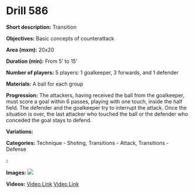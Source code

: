 # Drill 586

**Short description:**
Transition

**Objectives:**
Basic concepts of counterattack

**Area (mxm):**
20x20

**Duration (min):**
From 5’ to 15’

**Number of players:**
5 players: 1 goalkeeper, 3 forwards, and 1 defender

**Materials:**
A ball for each group

**Progression:**
The attackers, having received the ball from the goalkeeper, must score a goal within 6 passes, playing with one touch, inside the half field. The defender and the goalkeeper try to interrupt the attack. Once the situation is over, the last attacker who touched the ball or the defender who conceded the goal stays to defend.

**Variations:**


**Categories:**
Technique - Shoting, Transitions - Attack, Transitions - Defense

**:**


**Images:**
![](https://www.coachingfutsal.com/\images\516b1f4263e157d6310b656242c8b5f6a1b17775a7351c467bf10a3d2fec195988b33f53fb01147e1a0f1dcf539d71cd06cccbf74c91397bb8fc822bd37a35d84e70c777d1e43.jpg)

**Videos:**
[Video Link](https://www.youtube.com/embed/PeTmBarOG8s)
[Video Link](https://www.youtube.com/embed/67EU-xRmPvg)

